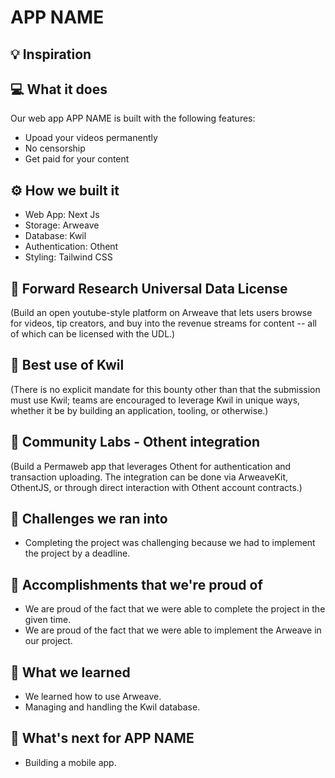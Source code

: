 # APP NAME

## 💡 Inspiration

## 💻 What it does

Our web app APP NAME is built with the following features:

- Upoad your videos permanently
- No censorship
- Get paid for your content

## ⚙️ How we built it

- Web App: Next Js
- Storage: Arweave
- Database: Kwil
- Authentication: Othent
- Styling: Tailwind CSS

## 🎥 Forward Research Universal Data License

(Build an open youtube-style platform on Arweave that lets users browse for videos, tip creators, and buy into the revenue streams for content -- all of which can be licensed with the UDL.)

## 📁 Best use of Kwil

(There is no explicit mandate for this bounty other than that the submission must use Kwil; teams are encouraged to leverage Kwil in unique ways, whether it be by building an application, tooling, or otherwise.)

## 🔐 Community Labs - Othent integration

(Build a Permaweb app that leverages Othent for authentication and transaction uploading. The integration can be done via ArweaveKit, OthentJS, or through direct interaction with Othent account contracts.)

## 🧠 Challenges we ran into

- Completing the project was challenging because we had to implement the project by a deadline.

## 🏅 Accomplishments that we're proud of

- We are proud of the fact that we were able to complete the project in the given time.
- We are proud of the fact that we were able to implement the Arweave in our project.

## 📖 What we learned

- We learned how to use Arweave.
- Managing and handling the Kwil database.

## 🚀 What's next for APP NAME

- Building a mobile app.